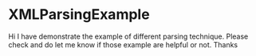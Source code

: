 # XMLParsingExample
Hi
I have demonstrate the example of different parsing technique. Please check and do let me know if those example are helpful or not.
Thanks
